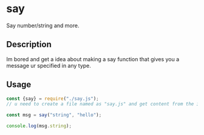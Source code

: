 # say
Say number/string and more.

## Description
Im bored and get a idea about making a say function that gives you a message ur specified in any type.

## Usage
```javascript
const {say} = require("./say.js");
// u need to create a file named as "say.js" and get content from the index.js of this repo

const msg = say("string", "hello");

console.log(msg.string);
```

